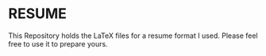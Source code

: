 # RESUME

This Repository holds the LaTeX files for a resume format I used. Please feel free to use it to prepare yours.
